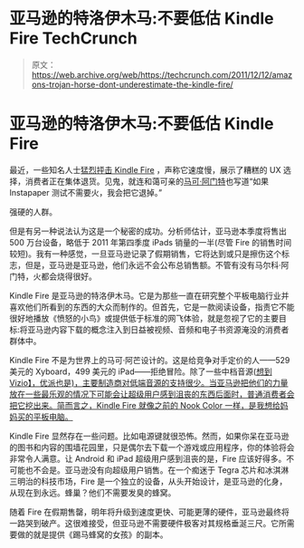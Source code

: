 # 亚马逊的特洛伊木马:不要低估 Kindle Fire TechCrunch

> 原文：<https://web.archive.org/web/https://techcrunch.com/2011/12/12/amazons-trojan-horse-dont-underestimate-the-kindle-fire/>

# 亚马逊的特洛伊木马:不要低估 Kindle Fire

最近，一些知名人士[猛烈抨击 Kindle Fire](https://web.archive.org/web/20230127231636/http://www.nytimes.com/2011/12/12/technology/personaltech/amazons-fire-some-say-may-become-the-edsel-of-tablets.html?_r=3) ，声称它速度慢，展示了糟糕的 UX 选择，消费者正在集体退货。见鬼，就连和蔼可亲的[马可·阿门特](https://web.archive.org/web/20230127231636/http://www.marco.org/2011/11/17/kindle-fire-review)也写道“如果 Instapaper 测试不需要火，我会把它退掉。”

强硬的人群。

但是有另一种说法认为这是一个秘密的成功。分析师估计，亚马逊本季度将售出 500 万台设备，略低于 2011 年第四季度 iPads 销量的一半(尽管 Fire 的销售时间较短)。我有一种感觉，一旦亚马逊记录了假期销售，它将达到或只是擦伤这个标志，但是，亚马逊是亚马逊，他们永远不会公布总销售额。不管有没有马尔科·阿门特，火都会烧得很好。

Kindle Fire 是亚马逊的特洛伊木马。它是为那些一直在研究整个平板电脑行业并喜欢他们所看到的东西的大众而制作的。但首先，它是一款阅读设备，指责它不能很好地播放《愤怒的小鸟》或提供低于标准的网飞体验，就是忽视了它的主要目标:将亚马逊内容下载的概念注入到日益被视频、音频和电子书资源淹没的消费者群体中。

Kindle Fire 不是为世界上的马可·阿芒设计的。这是给竞争对手定价的人——529 美元的 Xyboard，499 美元的 iPad——拒绝冒险。除了一些中档音源([想到 Vizio】，优派也是)，主要制造商对低端音源的支持很少。当亚马逊把他们的力量放在一些最乐观的情况下可能会让超级用户感到沮丧的东西后面时，普通消费者会把它挖出来。简而言之，Kindle Fire 就像之前的 Nook Color 一样，是我想给妈妈买的平板电脑。](https://web.archive.org/web/20230127231636/http://www.woot.com/)

Kindle Fire 显然存在一些问题。比如电源键就很恐怖。然而，如果你呆在亚马逊的图书和内容的围墙花园里，只是偶尔去下载一个游戏或应用程序，你的体验将会非常令人满意。让 Android 和 iPad 超级用户感到沮丧的是，Fire 应该好得多。不可能也不会是。亚马逊没有向超级用户销售。在一个痴迷于 Tegra 芯片和冰淇淋三明治的科技市场，Fire 是一个独立的设备，从头开始设计，是亚马逊的化身，从现在到永远。蜂巢？他们不需要发臭的蜂窝。

随着 Fire 在假期售罄，明年将升级到速度更快、可能更薄的硬件，亚马逊最终将一路哭到破产。这很难接受，但亚马逊不需要硬件极客对其规格垂涎三尺。它所需要做的就是提供《踢马蜂窝的女孩》的副本。